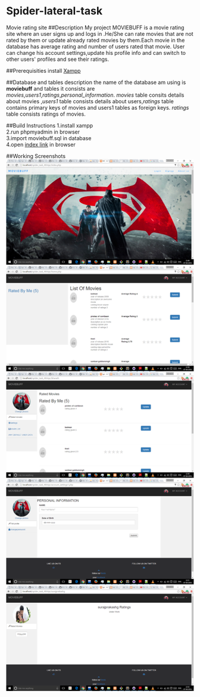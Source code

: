 # Spider-lateral-task
Movie rating site
##Description
My project MOVIEBUFF is a movie rating site where an user signs up and logs in .He/She can rate movies that are not rated by them or update already rated movies by them.Each movie in the database has average rating and number of users rated that movie.
User can change his account settings,update his profile info and can switch to other users' profiles and see their ratings.

##Prerequisities
install [Xampp](https://www.apachefriends.org/download.html)

##Database and tables description
the name of the database am using is **moviebuff** and tables it consists are *movies*,*users1*,*ratings*,*personal_information*.
*movies* table consits details about movies ,*users1* table consists details about users,*ratings* table contains primary keys of movies and users1 tables as foreign keys.
*ratings* table consists ratings of movies.

##Build Instructions
1.install xampp<br>
2.run phpmyadmin in browser<br>
3.import moviebuff.sql in database<br>
4.open [index link](http://localhost/spider_task_4thApr/index.php) in browser<br>

##Working Screenshots
![Image of index.php](https://github.com/bharath21/spider-lateral-task/blob/master/img/Screenshot%20(2).png)
![Image of homepage](https://github.com/bharath21/spider-lateral-task/blob/master/img/Screenshot%20(4).png)
![Image of userpage](https://github.com/bharath21/spider-lateral-task/blob/master/img/Screenshot%20(5).png)
![Image of account_settingspage](https://github.com/bharath21/spider-lateral-task/blob/master/img/Screenshot%20(6).png)
![Image of otheruser page](https://github.com/bharath21/spider-lateral-task/blob/master/img/Screenshot%20(8).png)




